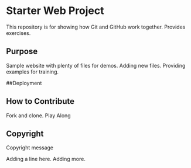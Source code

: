 # Starter Web Project

This repository is for showing how Git and GitHub work together. Provides exercises.

## Purpose

Sample website with plenty of files for demos. Adding new files.
Providing examples for training.

##Deployment

## How to Contribute
Fork and clone. Play Along


## Copyright
Copyright message

Adding a line here. Adding more.

